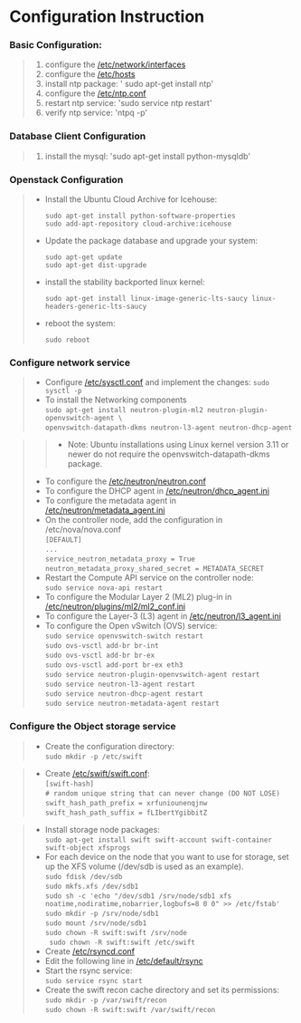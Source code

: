 # Configuration Instruction

### Basic Configuration:

> 1. configure the [/etc/network/interfaces](interfaces)  
> 2. configure the [/etc/hosts](hosts)  
> 3. install ntp package: ' sudo apt-get install ntp'  
> 4. configure the [/etc/ntp.conf](ntp.conf)  
> 5. restart ntp service: 'sudo service ntp restart'  
> 6. verify ntp service: 'ntpq -p'  

### Database Client Configuration

> 1. install the mysql: 'sudo apt-get install python-mysqldb'  

### Openstack Configuration

> + Install the Ubuntu Cloud Archive for Icehouse:
>
>     `sudo apt-get install python-software-properties`  
>     `sudo add-apt-repository cloud-archive:icehouse`    
>
> + Update the package database and upgrade your system:
>
>      `sudo apt-get update`  
>      `sudo apt-get dist-upgrade`  
> 
> + install the stability backported linux kernel:
>
>      `sudo apt-get install linux-image-generic-lts-saucy linux-headers-generic-lts-saucy`  
>
> + reboot the system:  
>
>      `sudo reboot`  
>

### Configure network service

> + Configure [/etc/sysctl.conf](sysctl.conf) and implement the changes: 
>      `sudo sysctl -p`  
> + To install the Networking components  
>      `sudo apt-get install neutron-plugin-ml2 neutron-plugin-openvswitch-agent \`  
>      `openvswitch-datapath-dkms neutron-l3-agent neutron-dhcp-agent`  

>> + Note: Ubuntu installations using Linux kernel version 3.11 or newer do not require the openvswitch-datapath-dkms package.  
> + To configure the [/etc/neutron/neutron.conf](neutron.conf)  
> + To configure the DHCP agent in [/etc/neutron/dhcp_agent.ini](dhcp_agent.ini)  
> + To configure the metadata agent in [ /etc/neutron/metadata_agent.ini](metadata_agent.ini)  
> + On the controller node, add the configuration in /etc/nova/nova.conf   
>      `[DEFAULT]`  
>      `...`  
>      `service_neutron_metadata_proxy = True`  
>      `neutron_metadata_proxy_shared_secret = METADATA_SECRET`  
> + Restart the Compute API service on the controller node:  
>      `sudo service nova-api restart`  
> + To configure the Modular Layer 2 (ML2) plug-in in [/etc/neutron/plugins/ml2/ml2_conf.ini](ml2_conf.ini)  
> + To configure the Layer-3 (L3) agent in [/etc/neutron/l3_agent.ini](l3_agent.ini)  
> + To configure the Open vSwitch (OVS) service:  
>      `sudo service openvswitch-switch restart`  
>      `sudo ovs-vsctl add-br br-int`  
>      `sudo ovs-vsctl add-br br-ex`  
>      `sudo ovs-vsctl add-port br-ex eth3`  
>      `sudo service neutron-plugin-openvswitch-agent restart`  
>      `sudo service neutron-l3-agent restart`  
>      `sudo service neutron-dhcp-agent restart`  
>      `sudo service neutron-metadata-agent restart`  

### Configure the Object storage service  

> + Create the configuration directory:  
>      `sudo mkdir -p /etc/swift`  

> + Create [/etc/swift/swift.conf](swift.conf):  
>      `[swift-hash]`  
>      `# random unique string that can never change (DO NOT LOSE)`  
>      `swift_hash_path_prefix = xrfuniounenqjnw`  
>      `swift_hash_path_suffix = fLIbertYgibbitZ`  

> + Install storage node packages:  
>      `sudo apt-get install swift swift-account swift-container swift-object xfsprogs`  
> + For each device on the node that you want to use for storage, set up the XFS volume (/dev/sdb is used as an example).  
>      `sudo fdisk /dev/sdb`  
>      `sudo mkfs.xfs /dev/sdb1`  
>      `sudo sh -c 'echo "/dev/sdb1 /srv/node/sdb1 xfs noatime,nodiratime,nobarrier,logbufs=8 0 0" >> /etc/fstab'`  
>      `sudo mkdir -p /srv/node/sdb1`  
>      `sudo mount /srv/node/sdb1`  
>      `sudo chown -R swift:swift /srv/node`  
>      ` sudo chown -R swift:swift /etc/swift`  
> + Create [/etc/rsyncd.conf](rsyncd.conf)  
> + Edit the following line in [/etc/default/rsync](rsync)  
> + Start the rsync service:  
>      `sudo service rsync start`  
> + Create the swift recon cache directory and set its permissions:  
>      `sudo mkdir -p /var/swift/recon`  
>      `sudo chown -R swift:swift /var/swift/recon`  



